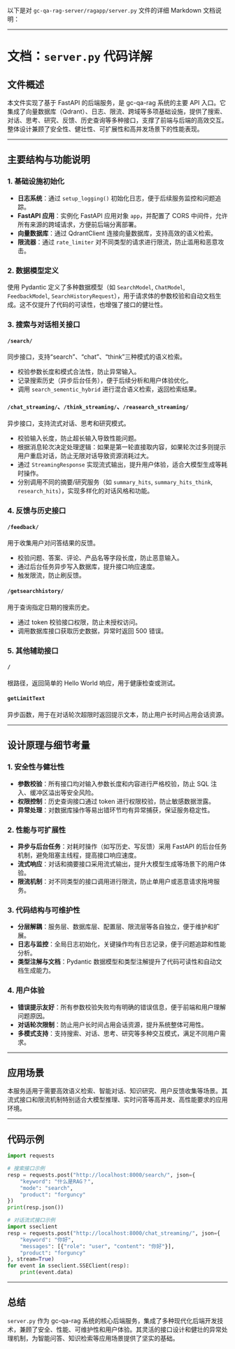 以下是对 `gc-qa-rag-server/ragapp/server.py` 文件的详细 Markdown 文档说明：

---

# 文档：`server.py` 代码详解

## 文件概述

本文件实现了基于 FastAPI 的后端服务，是 gc-qa-rag 系统的主要 API 入口。它集成了向量数据库（Qdrant）、日志、限流、跨域等多项基础设施，提供了搜索、对话、思考、研究、反馈、历史查询等多种接口，支撑了前端与后端的高效交互。整体设计兼顾了安全性、健壮性、可扩展性和高并发场景下的性能表现。

---

## 主要结构与功能说明

### 1. 基础设施初始化

-   **日志系统**：通过 `setup_logging()` 初始化日志，便于后续服务监控和问题追踪。
-   **FastAPI 应用**：实例化 FastAPI 应用对象 `app`，并配置了 CORS 中间件，允许所有来源的跨域请求，方便前后端分离部署。
-   **向量数据库**：通过 QdrantClient 连接向量数据库，支持高效的语义检索。
-   **限流器**：通过 `rate_limiter` 对不同类型的请求进行限流，防止滥用和恶意攻击。

### 2. 数据模型定义

使用 Pydantic 定义了多种数据模型（如 `SearchModel`, `ChatModel`, `FeedbackModel`, `SearchHistoryRequest`），用于请求体的参数校验和自动文档生成。这不仅提升了代码的可读性，也增强了接口的健壮性。

### 3. 搜索与对话相关接口

#### `/search/`

同步接口，支持“search”、“chat”、“think”三种模式的语义检索。

-   校验参数长度和模式合法性，防止异常输入。
-   记录搜索历史（异步后台任务），便于后续分析和用户体验优化。
-   调用 `search_sementic_hybrid` 进行混合语义检索，返回检索结果。

#### `/chat_streaming/`、`/think_streaming/`、`/reasearch_streaming/`

异步接口，支持流式对话、思考和研究模式。

-   校验输入长度，防止超长输入导致性能问题。
-   根据消息轮次决定处理逻辑：如果是第一轮直接取内容，如果轮次过多则提示用户重启对话，防止无限对话导致资源消耗过大。
-   通过 `StreamingResponse` 实现流式输出，提升用户体验，适合大模型生成等耗时操作。
-   分别调用不同的摘要/研究服务（如 `summary_hits`, `summary_hits_think`, `research_hits`），实现多样化的对话风格和功能。

### 4. 反馈与历史接口

#### `/feedback/`

用于收集用户对问答结果的反馈。

-   校验问题、答案、评论、产品名等字段长度，防止恶意输入。
-   通过后台任务异步写入数据库，提升接口响应速度。
-   触发限流，防止刷反馈。

#### `/getsearchhistory/`

用于查询指定日期的搜索历史。

-   通过 token 校验接口权限，防止未授权访问。
-   调用数据库接口获取历史数据，异常时返回 500 错误。

### 5. 其他辅助接口

#### `/`

根路径，返回简单的 Hello World 响应，用于健康检查或测试。

#### `getLimitText`

异步函数，用于在对话轮次超限时返回提示文本，防止用户长时间占用会话资源。

---

## 设计原理与细节考量

### 1. 安全性与健壮性

-   **参数校验**：所有接口均对输入参数长度和内容进行严格校验，防止 SQL 注入、缓冲区溢出等安全风险。
-   **权限控制**：历史查询接口通过 token 进行权限校验，防止敏感数据泄露。
-   **异常处理**：对数据库操作等易出错环节均有异常捕获，保证服务稳定性。

### 2. 性能与可扩展性

-   **异步与后台任务**：对耗时操作（如写历史、写反馈）采用 FastAPI 的后台任务机制，避免阻塞主线程，提高接口响应速度。
-   **流式响应**：对话和摘要接口采用流式输出，提升大模型生成等场景下的用户体验。
-   **限流机制**：对不同类型的接口调用进行限流，防止单用户或恶意请求拖垮服务。

### 3. 代码结构与可维护性

-   **分层解耦**：服务层、数据库层、配置层、限流层等各自独立，便于维护和扩展。
-   **日志与监控**：全局日志初始化，关键操作均有日志记录，便于问题追踪和性能分析。
-   **类型注解与文档**：Pydantic 数据模型和类型注解提升了代码可读性和自动文档生成能力。

### 4. 用户体验

-   **错误提示友好**：所有参数校验失败均有明确的错误信息，便于前端和用户理解问题原因。
-   **对话轮次限制**：防止用户长时间占用会话资源，提升系统整体可用性。
-   **多模式支持**：支持搜索、对话、思考、研究等多种交互模式，满足不同用户需求。

---

## 应用场景

本服务适用于需要高效语义检索、智能对话、知识研究、用户反馈收集等场景。其流式接口和限流机制特别适合大模型推理、实时问答等高并发、高性能要求的应用环境。

---

## 代码示例

```python
import requests

# 搜索接口示例
resp = requests.post("http://localhost:8000/search/", json={
    "keyword": "什么是RAG？",
    "mode": "search",
    "product": "forguncy"
})
print(resp.json())

# 对话流式接口示例
import sseclient
resp = requests.post("http://localhost:8000/chat_streaming/", json={
    "keyword": "你好",
    "messages": [{"role": "user", "content": "你好"}],
    "product": "forguncy"
}, stream=True)
for event in sseclient.SSEClient(resp):
    print(event.data)
```

---

## 总结

`server.py` 作为 gc-qa-rag 系统的核心后端服务，集成了多种现代化后端开发技术，兼顾了安全、性能、可维护性和用户体验。其灵活的接口设计和健壮的异常处理机制，为智能问答、知识检索等应用场景提供了坚实的基础。
